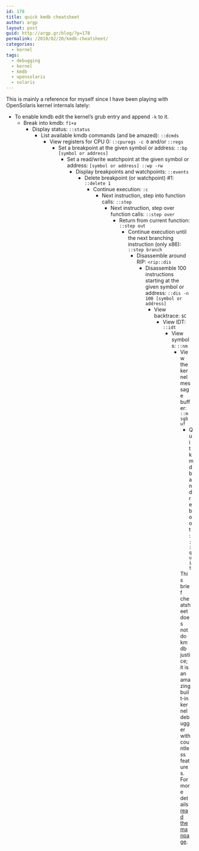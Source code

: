 ```yaml
---
id: 178
title: quick kmdb cheatsheet
author: argp
layout: post
guid: http://argp.gr/blog/?p=178
permalink: /2010/02/20/kmdb-cheatsheet/
categories:
  - kernel
tags:
  - debugging
  - kernel
  - kmdb
  - opensolaris
  - solaris
---
```

This is mainly a reference for myself since I have been playing with OpenSolaris kernel internals lately:

  * To enable kmdb edit the kernel&#8217;s grub entry and append `-k` to it. 
      * Break into kmdb: `f1+a` 
          * Display status: `::status` 
              * List available kmdb commands (and be amazed): `::dcmds` 
                  * View registers for CPU 0: `::cpuregs -c 0` and/or `::regs` 
                      * Set a breakpoint at the given symbol or address: `::bp [symbol or address]` 
                          * Set a read/write watchpoint at the given symbol or address: `[symbol or address] ::wp -rw` 
                              * Display breakpoints and watchpoints: `::events` 
                                  * Delete breakpoint (or watchpoint) #1: `::delete 1` 
                                      * Continue execution: `:c` 
                                          * Next instruction, step into function calls: `::step` 
                                              * Next instruction, step over function calls: `::step over` 
                                                  * Return from current function: `::step out` 
                                                      * Continue execution until the next branching instruction (only x86): `::step branch` 
                                                          * Disassemble around RIP: `<rip::dis` 
                                                              * Disassemble 100 instructions starting at the given symbol or address: `::dis -n 100 [symbol or address]` 
                                                                  * View backtrace: `$C` 
                                                                      * View IDT: `::idt` 
                                                                          * View symbols: `::nm` 
                                                                              * View the kernel message buffer: `::msgbuf` 
                                                                                  * Quit kmdb and reboot: `::quit` </ul> 
                                                                                    This brief cheatsheet does not do kmdb justice; it is an amazing built-in kernel debugger with countless features. For more details [read the manpage][1].

 [1]: http://docs.sun.com/app/docs/doc/816-5165/kmdb-1?l=en&#038;a=view&#038;q=kmdb